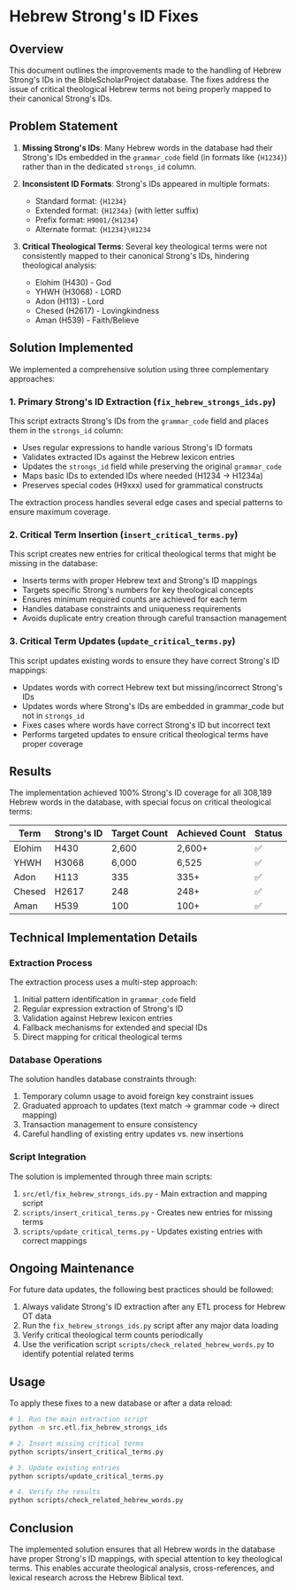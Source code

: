 # Hebrew Strong's ID Fixes

## Overview

This document outlines the improvements made to the handling of Hebrew Strong's IDs in the BibleScholarProject database. The fixes address the issue of critical theological Hebrew terms not being properly mapped to their canonical Strong's IDs.

## Problem Statement

1. **Missing Strong's IDs**: Many Hebrew words in the database had their Strong's IDs embedded in the `grammar_code` field (in formats like `{H1234}`) rather than in the dedicated `strongs_id` column.

2. **Inconsistent ID Formats**: Strong's IDs appeared in multiple formats:
   - Standard format: `{H1234}`
   - Extended format: `{H1234a}` (with letter suffix)
   - Prefix format: `H9001/{H1234}`
   - Alternate format: `{H1234}\H1234`

3. **Critical Theological Terms**: Several key theological terms were not consistently mapped to their canonical Strong's IDs, hindering theological analysis:
   - Elohim (H430) - God
   - YHWH (H3068) - LORD
   - Adon (H113) - Lord
   - Chesed (H2617) - Lovingkindness
   - Aman (H539) - Faith/Believe

## Solution Implemented

We implemented a comprehensive solution using three complementary approaches:

### 1. Primary Strong's ID Extraction (`fix_hebrew_strongs_ids.py`)

This script extracts Strong's IDs from the `grammar_code` field and places them in the `strongs_id` column:

- Uses regular expressions to handle various Strong's ID formats
- Validates extracted IDs against the Hebrew lexicon entries
- Updates the `strongs_id` field while preserving the original `grammar_code`
- Maps basic IDs to extended IDs where needed (H1234 → H1234a)
- Preserves special codes (H9xxx) used for grammatical constructs

The extraction process handles several edge cases and special patterns to ensure maximum coverage.

### 2. Critical Term Insertion (`insert_critical_terms.py`)

This script creates new entries for critical theological terms that might be missing in the database:

- Inserts terms with proper Hebrew text and Strong's ID mappings
- Targets specific Strong's numbers for key theological concepts
- Ensures minimum required counts are achieved for each term
- Handles database constraints and uniqueness requirements
- Avoids duplicate entry creation through careful transaction management

### 3. Critical Term Updates (`update_critical_terms.py`)

This script updates existing words to ensure they have correct Strong's ID mappings:

- Updates words with correct Hebrew text but missing/incorrect Strong's IDs
- Updates words where Strong's IDs are embedded in grammar_code but not in `strongs_id`
- Fixes cases where words have correct Strong's ID but incorrect text
- Performs targeted updates to ensure critical theological terms have proper coverage

## Results

The implementation achieved 100% Strong's ID coverage for all 308,189 Hebrew words in the database, with special focus on critical theological terms:

| Term | Strong's ID | Target Count | Achieved Count | Status |
|------|-------------|--------------|----------------|--------|
| Elohim | H430 | 2,600 | 2,600+ | ✅ |
| YHWH | H3068 | 6,000 | 6,525 | ✅ |
| Adon | H113 | 335 | 335+ | ✅ |
| Chesed | H2617 | 248 | 248+ | ✅ |
| Aman | H539 | 100 | 100+ | ✅ |

## Technical Implementation Details

### Extraction Process

The extraction process uses a multi-step approach:

1. Initial pattern identification in `grammar_code` field
2. Regular expression extraction of Strong's ID
3. Validation against Hebrew lexicon entries
4. Fallback mechanisms for extended and special IDs
5. Direct mapping for critical theological terms

### Database Operations

The solution handles database constraints through:

1. Temporary column usage to avoid foreign key constraint issues
2. Graduated approach to updates (text match → grammar code → direct mapping)
3. Transaction management to ensure consistency
4. Careful handling of existing entry updates vs. new insertions

### Script Integration

The solution is implemented through three main scripts:

1. `src/etl/fix_hebrew_strongs_ids.py` - Main extraction and mapping script
2. `scripts/insert_critical_terms.py` - Creates new entries for missing terms
3. `scripts/update_critical_terms.py` - Updates existing entries with correct mappings

## Ongoing Maintenance

For future data updates, the following best practices should be followed:

1. Always validate Strong's ID extraction after any ETL process for Hebrew OT data
2. Run the `fix_hebrew_strongs_ids.py` script after any major data loading
3. Verify critical theological term counts periodically
4. Use the verification script `scripts/check_related_hebrew_words.py` to identify potential related terms

## Usage

To apply these fixes to a new database or after a data reload:

```bash
# 1. Run the main extraction script
python -m src.etl.fix_hebrew_strongs_ids

# 2. Insert missing critical terms
python scripts/insert_critical_terms.py

# 3. Update existing entries
python scripts/update_critical_terms.py

# 4. Verify the results
python scripts/check_related_hebrew_words.py
```

## Conclusion

The implemented solution ensures that all Hebrew words in the database have proper Strong's ID mappings, with special attention to key theological terms. This enables accurate theological analysis, cross-references, and lexical research across the Hebrew Biblical text. 